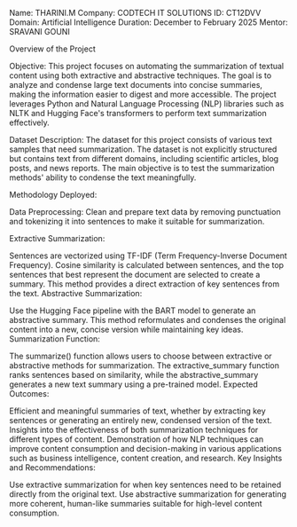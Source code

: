 Name: THARINI.M
Company: CODTECH IT SOLUTIONS
ID: CT12DVV
Domain: Artificial Intelligence
Duration: December to February 2025
Mentor: SRAVANI GOUNI

Overview of the Project

Objective:
This project focuses on automating the summarization of textual content using both extractive and abstractive techniques. The goal is to analyze and condense large text documents into concise summaries, making the information easier to digest and more accessible. The project leverages Python and Natural Language Processing (NLP) libraries such as NLTK and Hugging Face's transformers to perform text summarization effectively.

Dataset Description:
The dataset for this project consists of various text samples that need summarization. The dataset is not explicitly structured but contains text from different domains, including scientific articles, blog posts, and news reports. The main objective is to test the summarization methods' ability to condense the text meaningfully.

Methodology Deployed:

Data Preprocessing:
Clean and prepare text data by removing punctuation and tokenizing it into sentences to make it suitable for summarization.

Extractive Summarization:

Sentences are vectorized using TF-IDF (Term Frequency-Inverse Document Frequency).
Cosine similarity is calculated between sentences, and the top sentences that best represent the document are selected to create a summary.
This method provides a direct extraction of key sentences from the text.
Abstractive Summarization:

Use the Hugging Face pipeline with the BART model to generate an abstractive summary.
This method reformulates and condenses the original content into a new, concise version while maintaining key ideas.
Summarization Function:

The summarize() function allows users to choose between extractive or abstractive methods for summarization.
The extractive_summary function ranks sentences based on similarity, while the abstractive_summary generates a new text summary using a pre-trained model.
Expected Outcomes:

Efficient and meaningful summaries of text, whether by extracting key sentences or generating an entirely new, condensed version of the text.
Insights into the effectiveness of both summarization techniques for different types of content.
Demonstration of how NLP techniques can improve content consumption and decision-making in various applications such as business intelligence, content creation, and research.
Key Insights and Recommendations:

Use extractive summarization for when key sentences need to be retained directly from the original text.
Use abstractive summarization for generating more coherent, human-like summaries suitable for high-level content consumption.
